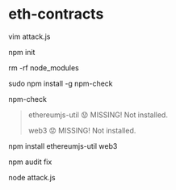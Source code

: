 # eth-contracts

vim attack.js

npm init

rm -rf node_modules

sudo npm install -g npm-check

npm-check

> ethereumjs-util   😟  MISSING!  Not installed.
> 
> web3              😟  MISSING!  Not installed.

npm install ethereumjs-util web3 

npm audit fix

node attack.js

